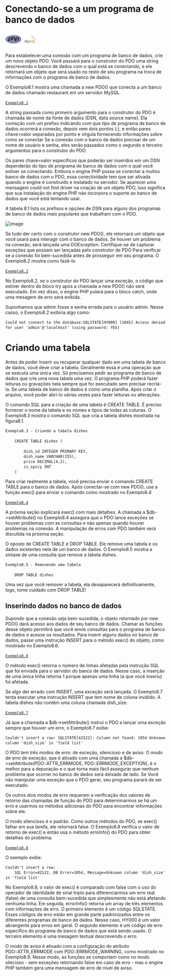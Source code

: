 # Conectando-se a um programa de banco de dados
<code><img height="50" src="https://raw.githubusercontent.com/github/explore/80688e429a7d4ef2fca1e82350fe8e3517d3494d/topics/php/php.png"></code>
<code><img height="50" src="https://raw.githubusercontent.com/github/explore/80688e429a7d4ef2fca1e82350fe8e3517d3494d/topics/mysql/mysql.png"></code>

Para estabelecer uma conexão com um programa de banco de dados, crie um novo objeto PDO. Você passará para o construtor do PDO uma string descrevendo o banco de dados com o qual
está se conectando, e ele retornará um objeto que será usado no resto de seu programa na troca de informações com o programa de banco de dados.

O Exemplo8.1 mostra uma chamada a new PDO() que conecta a um banco de dados chamado restaurant em um servidor MySQL.

<code><a href="https://github.com/joao39780/Revisao_php-2021/blob/master/Banco_de_Dados/Exemplo8.1.php">Exemplo8.1</a></code>

A string passada como primeiro argumento para o construtor do PDO é chamada de nome da fonte de dados (DSN, data source name). Ela começão com um prefixo indicando com que tipo
de programa de banco de dados ocorrerá a conexão, depois vem dois pontos (:), e então pares chave=valor separados por ponto e vírgula fornecendo informações sobre como se conectar
Se a conexão com o banco de dados precisar de um nome de usuário e senha, eles serão passados como o segundo e terceiro argumentos para o construtor do PDO.

Os pares chave=valor específicos que poderão ser inseridos em um DSN dependerão do tipo de programa de banco de dados com o qual você estiver se conectando. Embora o engine PHP
possa se conectar a muitos banco de dados com o PDO, essa conectividade tem que ser ativada quando o engine é construído e instalado no servidor. Se aparecer uma mensagem could
not find driver  na criação de um objeto PDO, isso significa que sua instalação do engine PHP não incorpora o suporte ao banco de dados que você está tentando usar.

A tabela 8.1 lista os prefixos e opções de DSN para alguns dos programas de banco de dados mais populares que trabalham com o PDO.

![image](https://user-images.githubusercontent.com/80215258/137208382-f4e29fe2-3fa8-4d3d-8b5d-5dc2adc36f3f.png)

Se tudo der certo com o construtor new PDO(), ele retornará um objeto que você usará para interagir com o banco de dados. Se houver um problema na conexão, será lançada uma 
DOException. Certifique-se de capturar exceções que possam ser lançadas pelo construtor de PDO Para verificar se a conexão foi bem-sucedida antes de prosseguir em seu programa.
O Exemplo8.2 mostra como fazê-lo.

<code><a href="https://github.com/joao39780/Revisao_php-2021/blob/master/Banco_de_Dados/Exemplo8.2.php">Exemplo8.2</a></code>

No Exemplo8.2, se o construtor do PDO lançar uma exceção, o código que estiver dentro do bloco try após a chamada a new PDO() não será executado. Em vez disso, o engine PHP pulará
para o bloco catch, onde uma mesagem de erro será exibida.

Suponhamos que admin fosse a senha errada para o usuário admin. Nesse casso, o Exemplo8.2 exibiria algo como: 

	Could not connect to the database:SQLSTATE[HY000] [1045] Access denied for user 'admin'@'localhost' (using password: YES)

# Criando uma tabela
Antes de poder inserir ou recuperar qualquer dado em uma tabela de banco de dados, você deve criar a tabela. Geralmente essa é uma operação que se executa uma única vez. Só
precisamos pedir ao programa de banco de dados que crie uma nova tabela uma vez. O programa PHP poderá fazer leituras ou gravações nela sempre que for executado sem precisar
recriá-la. Se uma tabela de banco de dados é como uma planilha. Após criar o arquivo, você poder abrí-lo várias vezes para fazer leituras ou alterações.

O comando SQL para a criação de uma tabela é CREATE TABLE. É preciso fornecer o nome da tabela e os nomes e tipos de todas as colunas. O Exemplo8.3 mostra o comando SQL que cria
a tabela dishes mostrada na figura8.1.

	Exemplo8.3 - Criando a tabela dishes
	
		CREATE TABLE dishes (
			
			dish_id INTEGER PRIMARY KEY,
			dish_name VARCHAR(255),
			price DECIMAL(4,2),
			is_spicy INT
		)
		
Para criar realmente a tabela, você precisa enviar o comando CREATE TABLE para o banco de dados. Após conectar-se com new PDO(), use a função exec() para enviar o comando como
mostrado no Exemplo8.4


<code><a href="https://github.com/joao39780/Revisao_php-2021/blob/master/Banco_de_Dados/Exemplo8.4.php">Exemplo8.4</a></code>

A próxma seção explicará exec() com mais detalhes. A chamada a $db->setAttribute() no Exemplo8.4 assegura que o PDO lance exceções se houver problemas com as consultas e não
apenas quando houver problemas na conexão. A manipulação de erros com PDO também será discutida na próxima seção.

O oposto de CREATE TABLE é DROP TABLE. Ele remove uma tabela e os dados existentes nela de um banco de dados. O Exemplo8.5 mostra a sintaxe de uma consulta que remove a tabela
dishes.

	Exemplo8.5 - Removendo uma tabela
	
		DROP TABLE dishes

Uma vez que você remover a tabela, ela desaparecerá definitivamente, logo, tome cuidado com DROP TABLE!

## Inserindo dados no banco de dados
Supondo que a conexão seja bem-sucedida, o objeto retornado por new PDO() dará acesso aos dados de seu banco de dados. Chamar as funções desse objeto permitirá que você envie
consultas para o programa de banco de dados e acesse os resultados. Para inserir alguns dados no banco de dados, passe uma instrução INSERT para o método exec() do objeto, como
mostrado no Exemplo8.6.

<code><a href="https://github.com/joao39780/Revisao_php-2021/blob/master/Banco_de_Dados/Exemplo8.6.php">Exemplo8.6</a></code>

O método exec() retorna o número de linhas afetadas pela instrução SQL que foi enviada para o servidor do banco de dados. Nesse caso, a inserção de uma única linha retorna 1
porque apenas uma linha (a que você inseriu) foi afetada.

Se algo der errado com INSERT, uma exceção será lançada. O Exemplo8.7 tenta executar uma instrução INSERT que tem nome de coluna inválido. A tabela dishes não contém uma coluna
chamada dish_size.

<code><a href="https://github.com/joao39780/Revisao_php-2021/blob/master/Banco_de_Dados/Exemplo8.7.php">Exemplo8.7</a></code>

Já que a chamada a $db->setAttribute() instrui o PDO a lançar uma exceção sempre que houver um erro, o Exemplo8.7 exibe:

	Couldn't insert a row: SQLSTATE[42S22]: Column not found: 1054 Unknown column 'dish_size' in 'field list'

O PDO tem três modos de erro: de exceção, silencioso e de aviso. O modo de erro de exceção, que é ativado com uma chamada a $db->setAttribute(PDO::ATTR_ERRMODE, PDO::ERRMODE_EXCEPTION), é o melhor para a depuração e o que torna mais fácil assegurar que nenhum problema que ocorrer no banco de dados será deixado de lado. Se Você não
manipular uma exceção que o PDO gerar, seu programa parará de ser executado.

Os outros dois modos de erro requerem a verificação dos valores de retorno das chamadas de função do PDO para determinarmos se há um erro e usarmos os métodos adicionas do PDO
para encontrar informações sobre ele.

O modo silencioso é o padrão. Como outros métodos do PDO, se exec() falhar em sua tarefa, ele retornará false. O Exemplo8.8 verifica o valor de retorno de exec() e então usa o
método erroInfo() do PDO para obter detalhes do problema.


<code><a href="https://github.com/joao39780/Revisao_php-2021/blob/master/Banco_de_Dados/Exemplo8.8.php">Exemplo8.8</a></code>

O exemplo exibe:

	Couldn't insert a row:
		SQL Error=42S22, DB Error=1054, Message=Unknown column 'dish_size' in 'field list'

No Exemplo8.8, o valor de exec() é comparado com false com o uso do operador de identidade de sinal triplo para diferenciarmos um erro real (false) de uma consulta bem-sucedida
que simplesmente não está afetando nenhuma linha. Em seguida, errorInfo() retorna um array de três elementos com informações de erro. O primeiro elemento é um código SQLSTATE.
Esses códigos de erro estão em grande parte padronizados entre os diferentes programas de banco de dados. Nesse caso, HY000 é um valor abrangente para erros em geral. O segundo
elemento é um código de erro específico do programa de banco de dados que está sendo usado. O terceiro elemento é uma mesagem textual descrevendo o erro.

O modo de aviso é ativado com a configuração do atributo PDO::ATTR_ERRMODE com PDO::ERRMODE_WARNING, como mostrado no Exemplo8.9. Nesse modo, as funções se comportam como no 
modo silecioso - sem exceções retornando false em caso de erro - mas o engine PHP também gera uma mensagem de erro de nível de aviso.
